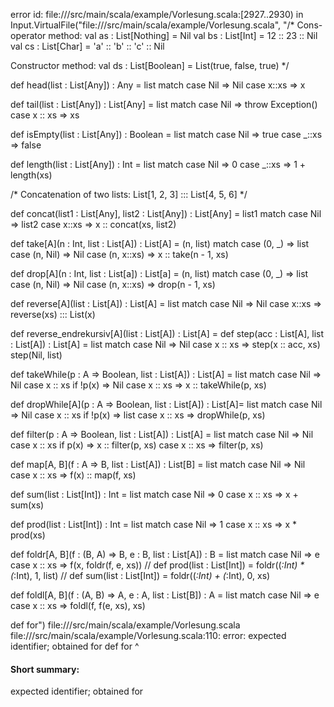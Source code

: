 error id: file://<WORKSPACE>/src/main/scala/example/Vorlesung.scala:[2927..2930) in Input.VirtualFile("file://<WORKSPACE>/src/main/scala/example/Vorlesung.scala", "/*
Cons-operator method:
val as : List[Nothing] = Nil
val bs : List[Int] = 12 :: 23 :: Nil
val cs : List[Char] = 'a' :: 'b' :: 'c' :: Nil

Constructor method:
val ds : List[Boolean] = List(true, false, true) 
*/

def head(list : List[Any]) : Any =
    list match
        case Nil => Nil
        case x::xs => x

def tail(list : List[Any]) : List[Any] =
    list match
        case Nil => throw Exception()
        case x :: xs => xs

def isEmpty(list : List[Any]) : Boolean =
    list match
        case Nil => true
        case _::xs => false

def length(list : List[Any]) : Int =
    list match
        case Nil => 0
        case _::xs => 1 + length(xs)

/* 
Concatenation of two lists:
List[1, 2, 3] ::: List[4, 5, 6]
 */

def concat(list1 : List[Any], list2 : List[Any]) : List[Any] =
    list1 match
        case Nil => list2
        case x::xs => x :: concat(xs, list2)

def take[A](n : Int, list : List[A]) : List[A] =
    (n, list) match
        case (0, _) => list
        case (n, Nil) => Nil
        case (n, x::xs) => x :: take(n - 1, xs)

def drop[A](n : Int, list : List[a]) : List[a] =
    (n, list) match
        case (0, _) => list
        case (n, Nil) => Nil
        case (n, x::xs) => drop(n - 1, xs)

def reverse[A](list : List[A]) : List[A] =
    list match
        case Nil => Nil
        case x::xs => reverse(xs) ::: List(x)

def reverse_endrekursiv[A](list : List[A]) : List[A] =
    def step(acc : List[A], list : List[A]) : List[A] =
        list match
            case Nil => Nil
            case x :: xs => step(x :: acc, xs)
    step(Nil, list)

def takeWhile(p : A => Boolean, list : List[A]) : List[A] =
    list match
        case Nil => Nil
        case x :: xs if !p(x) => Nil
        case x :: xs => x :: takeWhile(p, xs) 

def dropWhile[A](p : A => Boolean, list : List[A]) : List[A]=
    list match
        case Nil => Nil
        case x :: xs if !p(x) => list
        case x :: xs => dropWhile(p, xs) 
    
def filter(p : A => Boolean, list : List[A]) : List[A] =
    list match
        case Nil => Nil
        case x :: xs if p(x) => x :: filter(p, xs)
        case x :: xs => filter(p, xs)
    
def map[A, B](f : A => B, list : List[A]) : List[B] =
    list match 
        case Nil => Nil
        case x :: xs => f(x) :: map(f, xs)

def sum(list : List[Int]) : Int =
    list match
        case Nil => 0
        case x :: xs => x + sum(xs)
    
def prod(list : List[Int]) : Int =
    list match
        case Nil => 1
        case x :: xs => x * prod(xs)

def foldr[A, B](f : (B, A) => B, e : B, list : List[A]) : B =
    list match
        case Nil => e
        case x :: xs => f(x, foldr(f, e, xs))
// def prod(list : List[Int]) = foldr((_:Int) * (_:Int), 1, list)
// def sum(list : List[Int]) = foldr((_:Int) + (_:Int), 0, xs)

def foldl[A, B](f : (A, B) => A, e : A, list : List[B]) : A =
    list match
        case Nil => e
        case x :: xs => foldl(f, f(e, xs), xs)
    
def for")
file://<WORKSPACE>/src/main/scala/example/Vorlesung.scala
file://<WORKSPACE>/src/main/scala/example/Vorlesung.scala:110: error: expected identifier; obtained for
def for
    ^
#### Short summary: 

expected identifier; obtained for
